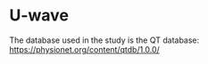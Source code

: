 # U-wave

The database used in the study is the QT database:
https://physionet.org/content/qtdb/1.0.0/
